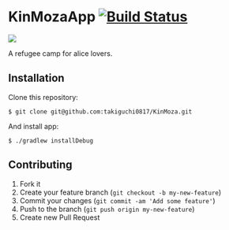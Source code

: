 KinMozaApp [![Build Status](https://travis-ci.org/rejasupotaro/KinMoza.png)](https://travis-ci.org/rejasupotaro/KinMoza)
==========

![](https://raw2.github.com/rejasupotaro/KinMoza/master/screenshot.png)

A refugee camp for alice lovers.

## Installation

Clone this repository:

```
$ git clone git@github.com:takiguchi0817/KinMoza.git
```

And install app:

```
$ ./gradlew installDebug
```

## Contributing

1. Fork it
2. Create your feature branch (`git checkout -b my-new-feature`)
3. Commit your changes (`git commit -am 'Add some feature'`)
4. Push to the branch (`git push origin my-new-feature`)
5. Create new Pull Request
